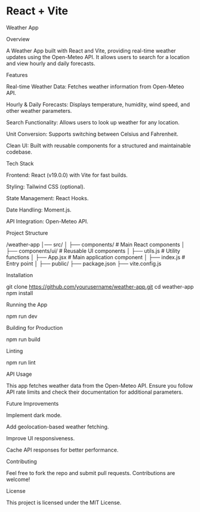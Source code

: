 # React + Vite

Weather App

Overview

A Weather App built with React and Vite, providing real-time weather updates using the Open-Meteo API. It allows users to search for a location and view hourly and daily forecasts.

Features

Real-time Weather Data: Fetches weather information from Open-Meteo API.

Hourly & Daily Forecasts: Displays temperature, humidity, wind speed, and other weather parameters.

Search Functionality: Allows users to look up weather for any location.

Unit Conversion: Supports switching between Celsius and Fahrenheit.

Clean UI: Built with reusable components for a structured and maintainable codebase.

Tech Stack

Frontend: React (v19.0.0) with Vite for fast builds.

Styling: Tailwind CSS (optional).

State Management: React Hooks.

Date Handling: Moment.js.

API Integration: Open-Meteo API.

Project Structure

/weather-app
│── src/
│ ├── components/ # Main React components
│ ├── components/ui/ # Reusable UI components
│ ├── utils.js # Utility functions
│ ├── App.jsx # Main application component
│ ├── index.js # Entry point
│
├── public/
├── package.json
├── vite.config.js

Installation

git clone https://github.com/yourusername/weather-app.git
cd weather-app
npm install

Running the App

npm run dev

Building for Production

npm run build

Linting

npm run lint

API Usage

This app fetches weather data from the Open-Meteo API. Ensure you follow API rate limits and check their documentation for additional parameters.

Future Improvements

Implement dark mode.

Add geolocation-based weather fetching.

Improve UI responsiveness.

Cache API responses for better performance.

Contributing

Feel free to fork the repo and submit pull requests. Contributions are welcome!

License

This project is licensed under the MIT License.
